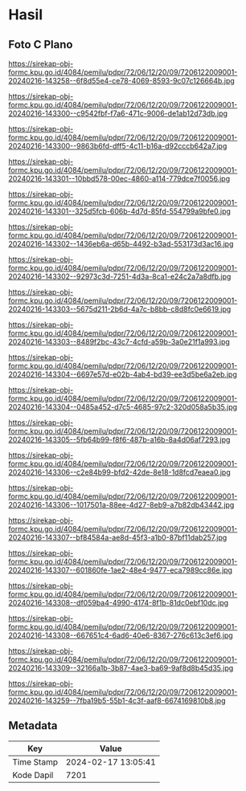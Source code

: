 # Hasil

## Foto C Plano

https://sirekap-obj-formc.kpu.go.id/4084/pemilu/pdpr/72/06/12/20/09/7206122009001-20240216-143258--6f8d55e4-ce78-4069-8593-9c07c126664b.jpg

https://sirekap-obj-formc.kpu.go.id/4084/pemilu/pdpr/72/06/12/20/09/7206122009001-20240216-143300--c9542fbf-f7a6-471c-9006-de1ab12d73db.jpg

https://sirekap-obj-formc.kpu.go.id/4084/pemilu/pdpr/72/06/12/20/09/7206122009001-20240216-143300--9863b6fd-dff5-4c11-b16a-d92cccb642a7.jpg

https://sirekap-obj-formc.kpu.go.id/4084/pemilu/pdpr/72/06/12/20/09/7206122009001-20240216-143301--10bbd578-00ec-4860-a114-779dce7f0056.jpg

https://sirekap-obj-formc.kpu.go.id/4084/pemilu/pdpr/72/06/12/20/09/7206122009001-20240216-143301--325d5fcb-606b-4d7d-85fd-554799a9bfe0.jpg

https://sirekap-obj-formc.kpu.go.id/4084/pemilu/pdpr/72/06/12/20/09/7206122009001-20240216-143302--1436eb6a-d65b-4492-b3ad-553173d3ac16.jpg

https://sirekap-obj-formc.kpu.go.id/4084/pemilu/pdpr/72/06/12/20/09/7206122009001-20240216-143302--92973c3d-7251-4d3a-8ca1-e24c2a7a8dfb.jpg

https://sirekap-obj-formc.kpu.go.id/4084/pemilu/pdpr/72/06/12/20/09/7206122009001-20240216-143303--5675d211-2b6d-4a7c-b8bb-c8d8fc0e6619.jpg

https://sirekap-obj-formc.kpu.go.id/4084/pemilu/pdpr/72/06/12/20/09/7206122009001-20240216-143303--8489f2bc-43c7-4cfd-a59b-3a0e21f1a993.jpg

https://sirekap-obj-formc.kpu.go.id/4084/pemilu/pdpr/72/06/12/20/09/7206122009001-20240216-143304--6697e57d-e02b-4ab4-bd39-ee3d5be6a2eb.jpg

https://sirekap-obj-formc.kpu.go.id/4084/pemilu/pdpr/72/06/12/20/09/7206122009001-20240216-143304--0485a452-d7c5-4685-97c2-320d058a5b35.jpg

https://sirekap-obj-formc.kpu.go.id/4084/pemilu/pdpr/72/06/12/20/09/7206122009001-20240216-143305--5fb64b99-f8f6-487b-a16b-8a4d06af7293.jpg

https://sirekap-obj-formc.kpu.go.id/4084/pemilu/pdpr/72/06/12/20/09/7206122009001-20240216-143306--c2e84b99-bfd2-42de-8e18-1d8fcd7eaea0.jpg

https://sirekap-obj-formc.kpu.go.id/4084/pemilu/pdpr/72/06/12/20/09/7206122009001-20240216-143306--1017501a-88ee-4d27-8eb9-a7b82db43442.jpg

https://sirekap-obj-formc.kpu.go.id/4084/pemilu/pdpr/72/06/12/20/09/7206122009001-20240216-143307--bf84584a-ae8d-45f3-a1b0-87bf11dab257.jpg

https://sirekap-obj-formc.kpu.go.id/4084/pemilu/pdpr/72/06/12/20/09/7206122009001-20240216-143307--601860fe-1ae2-48e4-9477-eca7989cc86e.jpg

https://sirekap-obj-formc.kpu.go.id/4084/pemilu/pdpr/72/06/12/20/09/7206122009001-20240216-143308--df059ba4-4990-4174-8f1b-81dc0ebf10dc.jpg

https://sirekap-obj-formc.kpu.go.id/4084/pemilu/pdpr/72/06/12/20/09/7206122009001-20240216-143308--667651c4-6ad6-40e6-8367-276c613c3ef6.jpg

https://sirekap-obj-formc.kpu.go.id/4084/pemilu/pdpr/72/06/12/20/09/7206122009001-20240216-143309--32166a1b-3b87-4ae3-ba69-9af8d8b45d35.jpg

https://sirekap-obj-formc.kpu.go.id/4084/pemilu/pdpr/72/06/12/20/09/7206122009001-20240216-143259--7fba19b5-55b1-4c3f-aaf8-6674169810b8.jpg


## Metadata

| Key        | Value               |
| ---------- | ------------------- |
| Time Stamp | 2024-02-17 13:05:41 |
| Kode Dapil | 7201                |



